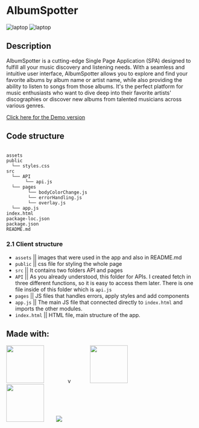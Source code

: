 # AlbumSpotter

![laptop](./assets/Web.png)
![laptop](./assets/mobile.png)

## Description

AlbumSpotter is a cutting-edge Single Page Application (SPA) designed to fulfill all your music discovery and listening needs. With a seamless and intuitive user interface, AlbumSpotter allows you to explore and find your favorite albums by album name or artist name, while also providing the ability to listen to songs from those albums. It's the perfect platform for music enthusiasts who want to dive deep into their favorite artists' discographies or discover new albums from talented musicians across various genres.

[Click here for the Demo version](https://nurlanimamali95.github.io/AlbumSpotter/)

## Code structure

```

assets
public
  └── styles.css
src
  └── API
       └── api.js
  └── pages
        └── bodyColorChange.js
        └── errorHandling.js
        └── overlay.js
  └── app.js
index.html
package-loc.json
package.json
README.md
```

### 2.1 Client structure

- `assets` || images that were used in the app and also in README.md
- `public` || css file for styling the whole page
- `src` || It contains two folders API and pages
- `API` || As you already understood, this folder for APIs. I created fetch in three different functions, so it is easy to access them later. There is one file inside of this folder which is `api.js`
- `pages` || JS files that handles errors, apply styles and add components
- `app.js` || The main JS file that connected directly to `index.html` and imports the other modules.
- `index.html` || HTML file, main structure of the app.

## Made with:

<img src="./assets/html-5.png" width="100" height="100">
&nbsp;&nbsp;&nbsp&nbsp;&nbsp;&nbsp&nbsp;&nbsp;&nbsp&nbsp;&nbsp;&nbsp&nbsp;&nbsp;&nbspv&nbsp;&nbsp;&nbsp&nbsp;&nbsp;&nbsp&nbsp;&nbsp;&nbsp&nbsp;&nbsp;&nbsp
<img src="./assets/css-3.png" width="100" height="100">&nbsp;&nbsp;&nbsp&nbsp;&nbsp;&nbsp&nbsp;&nbsp;&nbsp&nbsp;&nbsp;&nbsp&nbsp;&nbsp;&nbsp&nbsp;&nbsp;&nbsp&nbsp;&nbsp;&nbsp&nbsp;&nbsp;&nbsp&nbsp;&nbsp;
&nbsp;&nbsp;&nbsp&nbsp;&nbsp;&nbsp
<img src="./assets/js.png" width="100" height="100">
&nbsp;&nbsp;&nbsp&nbsp;&nbsp;&nbsp
<img src="./assets/spotifyAPI.png">
